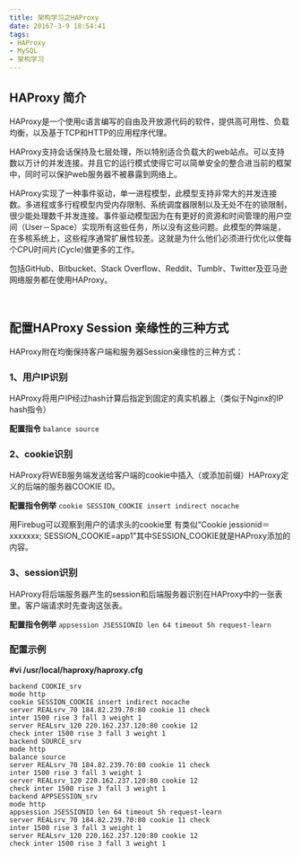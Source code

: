 ```yaml
---
title: 架构学习之HAProxy
date: 20167-3-9 18:54:41
tags:
- HAProxy
- MySQL
- 架构学习
---
```



## HAProxy 简介

HAProxy是一个使用c语言编写的自由及开放源代码的软件，提供高可用性、负载均衡，以及基于TCP和HTTP的应用程序代理。

HAProxy支持会话保持及七层处理，所以特别适合负载大的web站点。可以支持数以万计的并发连接。并且它的运行模式使得它可以简单安全的整合进当前的框架中，同时可以保护web服务器不被暴露到网络上。

HAProxy实现了一种事件驱动，单一进程模型，此模型支持非常大的并发连接数。多进程或多行程模型内受内存限制、系统调度器限制以及无处不在的锁限制，很少能处理数千并发连接。事件驱动模型因为在有更好的资源和时间管理的用户空间（User－Space）实现所有这些任务，所以没有这些问题。此模型的弊端是，在多核系统上，这些程序通常扩展性较差。这就是为什么他们必须进行优化以使每个CPU时间片(Cycle)做更多的工作。

包括GitHub、Bitbucket、Stack Overflow、Reddit、Tumblr、Twitter及亚马逊网络服务都在使用HAProxy。

<br>

## 配置HAProxy Session 亲缘性的三种方式

HAProxy附在均衡保持客户端和服务器Session亲缘性的三种方式：

### 1、用户IP识别

HAProxy将用户IP经过hash计算后指定到固定的真实机器上（类似于Nginx的IP hash指令）

**配置指令** `` balance source ``


### 2、cookie识别

HAProxy将WEB服务端发送给客户端的cookie中插入（或添加前缀）HAProxy定义的后端的服务器COOKIE ID。

**配置指令例举** ``cookie SESSION_COOKIE insert indirect nocache``

用Firebug可以观察到用户的请求头的cookie里 有类似“Cookie jessionid＝xxxxxxx; SESSION_COOKIE=app1”其中SESSION_COOKIE就是HAProxy添加的内容。

### 3、session识别

HAProxy将后端服务器产生的session和后端服务器识别在HAProxy中的一张表里。客户端请求时先查询这张表。

**配置指令例举** ``appsession JSESSIONID len 64 timeout 5h request-learn``

### 配置示例

 **#vi /usr/local/haproxy/haproxy.cfg**
	
	backend COOKIE_srv
	mode http
	cookie SESSION_COOKIE insert indirect nocache
	server REALsrv_70 184.82.239.70:80 cookie 11 check
	inter 1500 rise 3 fall 3 weight 1
	server REALsrv_120 220.162.237.120:80 cookie 12 
	check inter 1500 rise 3 fall 3 weight 1
	backend SOURCE_srv
	mode http
	balance source
	server REALsrv_70 184.82.239.70:80 cookie 11 check 
	inter 1500 rise 3 fall 3 weight 1
	server REALsrv_120 220.162.237.120:80 cookie 12 
	check inter 1500 rise 3 fall 3 weight 1
	backend APPSESSION_srv
	mode http
	appsession JSESSIONID len 64 timeout 5h request-learn
	server REALsrv_70 184.82.239.70:80 cookie 11 check 
	inter 1500 rise 3 fall 3 weight 1
	server REALsrv_120 220.162.237.120:80 cookie 12 
	check inter 1500 rise 3 fall 3 weight 1

